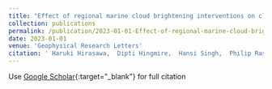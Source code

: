 ```yaml
---
title: "Effect of regional marine cloud brightening interventions on climate tipping elements"
collection: publications
permalink: /publication/2023-01-01-Effect-of-regional-marine-cloud-brightening-interventions-on-climate-tipping-elements
date: 2023-01-01
venue: 'Geophysical Research Letters'
citation: ' Haruki Hirasawa,  Dipti Hingmire,  Hansi Singh,  Philip Rasch,  Peetak Mitra, &quot;Effect of regional marine cloud brightening interventions on climate tipping elements.&quot; Geophysical Research Letters, 2023.'
---
```

Use [Google Scholar](https://scholar.google.com/scholar?q=Effect+of+regional+marine+cloud+brightening+interventions+on+climate+tipping+elements){:target="_blank"} for full citation